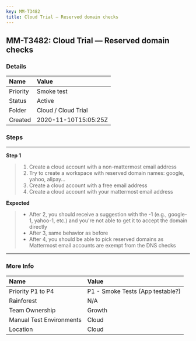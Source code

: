 ```yaml
---
key: MM-T3482
title: Cloud Trial — Reserved domain checks
---
```


## MM-T3482: Cloud Trial — Reserved domain checks

### Details

| Name     | Value                |
| :------- | :------------------- |
| Priority | Smoke test           |
| Status   | Active               |
| Folder   | Cloud / Cloud Trial  |
| Created  | 2020-11-10T15:05:25Z |

### Steps

<hr/>

**Step 1**

> <article><ol><li>Create a cloud account with a non-mattermost email address</li><li>Try to create a workspace with reserved domain names: google, yahoo, alipay...</li><li>Create a cloud account with a free email address</li><li>Create a cloud account with your mattermost email address</li></ol></article>

**Expected**

> <article><ul><li>After 2, you should receive a suggestion with the -1 (e.g., google-1, yahoo-1, etc.) and you're not able to get it to accept the domain directly</li><li>After 3, same behavior as before</li><li>After 4, you should be able to pick reserved domains as Mattermost email accounts are exempt from the DNS checks</li></ul></article>

<hr/>

### More Info

| Name                     | Value                            |
| :----------------------- | :------------------------------- |
| Priority P1 to P4        | P1 - Smoke Tests (App testable?) |
| Rainforest               | N/A                              |
| Team Ownership           | Growth                           |
| Manual Test Environments | Cloud                            |
| Location                 | Cloud                            |
